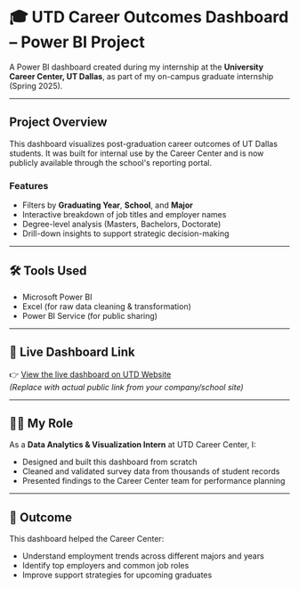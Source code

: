 # 🎓 UTD Career Outcomes Dashboard – Power BI Project

A Power BI dashboard created during my internship at the **University Career Center, UT Dallas**, as part of my on-campus graduate internship (Spring 2025).

---

##  Project Overview

This dashboard visualizes post-graduation career outcomes of UT Dallas students. It was built for internal use by the Career Center and is now publicly available through the school's reporting portal.

### Features

- Filters by **Graduating Year**, **School**, and **Major**
- Interactive breakdown of job titles and employer names
- Degree-level analysis (Masters, Bachelors, Doctorate)
- Drill-down insights to support strategic decision-making

---

## 🛠️ Tools Used

- Microsoft Power BI
- Excel (for raw data cleaning & transformation)
- Power BI Service (for public sharing)

---

## 🔗 Live Dashboard Link

👉 [View the live dashboard on UTD Website](https://career.utdallas.edu/career-outcomes/)  
*(Replace with actual public link from your company/school site)*

---

## 🧑‍💼 My Role

As a **Data Analytics & Visualization Intern** at UTD Career Center, I:
- Designed and built this dashboard from scratch
- Cleaned and validated survey data from thousands of student records
- Presented findings to the Career Center team for performance planning

---

## 🏁 Outcome

This dashboard helped the Career Center:
- Understand employment trends across different majors and years
- Identify top employers and common job roles
- Improve support strategies for upcoming graduates
